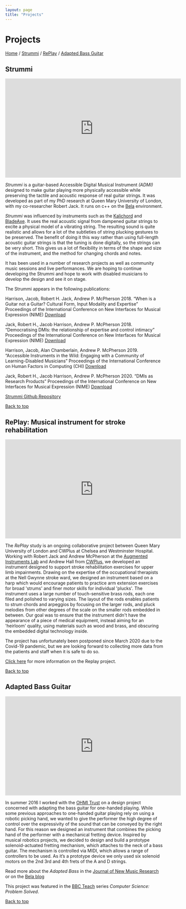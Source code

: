 ```yaml
---
layout: page
title: "Projects"
---
```



# Projects

[Home](index.md) / [Strummi](#the-strummi) / [RePlay](#replay-musical-instrument-for-stroke-rehabilitation) / [Adapted Bass Guitar](#adapted-bass-guitar)

## Strummi

<iframe width="560" height="315" src="https://www.youtube.com/embed/wUR-tp6DT4I" frameborder="0" allow="accelerometer; autoplay; encrypted-media; gyroscope; picture-in-picture" allowfullscreen></iframe>

_Strummi_ is a guitar-based Accessible Digital Musical Instrument _(ADMI)_ designed to make guitar playing more physically accessible while preserving the tactile and acoustic response of real guitar strings.
It was developed as part of my PhD research at Queen Mary University of London, with my co-researcher Robert Jack.
It runs on c++ on the [Bela](https://bela.io/) environment.

_Strummi_ was influenced by instruments such as the [Kalichord](https://blog.bela.io/2017/05/15/kalichord/) and [BladeAxe](https://ccrma.stanford.edu/~rmichon/bladeaxe/).
It uses the real acoustic signal from dampened guitar strings to excite a physical model of a vibrating string.
The resulting sound is quite realistic and allows for a lot of the subtleties of string plucking gestures to be preserved.
The benefit of doing it this way rather than using full-length acoustic guitar strings is that the tuning is done digitally, so the strings can be very short.
This gives us a lot of flexibility in terms of the shape and size of the instrument, and the method for changing chords and notes.

It has been used in a number of research projects as well as community music sessions and live performances.
We are hoping to continue developing the Strummi and hope to work with disabled musicians to develop the design and see it on stage.

The Strummi appears in the following publications:

Harrison, Jacob, Robert H. Jack, Andrew P. McPherson 2018. “When is a Guitar not a Guitar? Cultural Form, Input Modality and Expertise” Proceedings of the International Conference on New Interfaces for Musical Expression (NIME) [Download](http://www.eecs.qmul.ac.uk/~andrewm/jharrison_nime2018.pdf)

Jack, Robert H., Jacob Harrison, Andrew P. McPherson 2018. “Democratising DMIs: the relationship of expertise and control intimacy” Proceedings of the International Conference on New Interfaces for Musical Expression (NIME) [Download](https://www.researchgate.net/publication/324390561_Democratising_DMIs_the_relationship_of_expertise_and_control_intimacy)

Harrison, Jacob, Alan Chamberlain, Andrew P. McPherson 2019. “Accessible Instruments in the Wild: Engaging with a Community of Learning-Disabled Musicians” Proceedings of the International Conference on Human Factors in Computing (CHI) [Download](https://dl.acm.org/doi/10.1145/3290607.3313037)

Jack, Robert H., Jacob Harrison, Andrew P. McPherson 2020. “DMIs as Research Products” Proceedings of the International Conference on New Interfaces for Musical Expression (NIME) [Download](http://instrumentslab.org/data/jacob/DMIs_Research_Products.pdf)

[Strummi Github Repository](https://github.com/JacobTFH/Strummi)

[Back to top](#projects)

## RePlay: Musical instrument for stroke rehabilitation

<iframe src="https://player.vimeo.com/video/403623242" width="560" height="315" frameborder="0" allow="autoplay; fullscreen; picture-in-picture" allowfullscreen></iframe>

The _RePlay_ study is an ongoing collaborative project between Queen Mary University of London and CWPlus at Chelsea and Westminster Hospital.
Working with Robert Jack and Andrew McPherson at the [Augmented Instruments Lab](http://instrumentslab.org/) and Andrew Hall from [CWPlus](https://www.cwplus.org.uk/), we developed an instrument designed to support stroke rehabilitation exercises for upper limb impairments.
Drawing on the expertise of the occupational therapists at the Nell Gwynne stroke ward, we designed an instrument based on a harp which would encourage patients to practice arm extension exercises for broad 'strums' and finer motor skills for individual 'plucks'.
The instrument uses a large number of touch-sensitive brass rods, each one filed and polished to varying sizes.
The layout of the rods enables patients to strum chords and arpeggios by focusing on the larger rods, and pluck melodies from other degrees of the scale on the smaller rods embedded in between.
Our goal was to ensure that the instrument didn't have the appearance of a piece of medical equipment, instead aiming for an 'heirloom' quality, using materials such as wood and brass, and obscuring the embedded digital technology inside.

The project has unfortunately been postponed since March 2020 due to the Covid-19 pandemic, but we are looking forward to collecting more data from the patients and staff when it is safe to do so.

[Click here](https://www.cwplus.org.uk/blog/2020/04/03/the-replay-study/) for more information on the Replay project.

[Back to top](#projects)

## Adapted Bass Guitar

<iframe width="560" height="315" src="https://youtu.be/k6tvavgYHDA" title="YouTube video player" frameborder="0" allow="accelerometer; autoplay; clipboard-write; encrypted-media; gyroscope; picture-in-picture" allowfullscreen></iframe>

In summer 2016 I worked with the [OHMI Trust](https://www.ohmi.org.uk/) on a design project concerned with adapting the bass guitar for one-handed playing.
While some previous approaches to one-handed guitar playing rely on using a robotic picking hand, we wanted to give the performer the high degree of control over the expressivity of the sound that can be conveyed by the right hand.
For this reason we designed an instrument that combines the picking hand of the performer with a mechanical fretting device.
Inspired by musical robotics projects, we decided to design and build a prototype solenoid-actuated fretting mechanism, which attaches to the neck of a bass guitar.
The mechanism is controlled via MIDI, which allows a range of controllers to be used.
As it’s a prototype device we only used six solenoid motors on the 2nd 3rd and 4th frets of the A and D strings.

Read more about the _Adapted Bass_ in the [Journal of New Music Research](https://www.tandfonline.com/doi/abs/10.1080/09298215.2017.1340485) or on the [Bela blog](https://blog.bela.io/2017/02/01/making-the-one-handed-bass-with-bela/)

This project was featured in the [BBC Teach](https://www.youtube.com/watch?v=0lA4Oppg4UM) series _Computer Science: Problem Solved_.

[Back to top](#projects)
